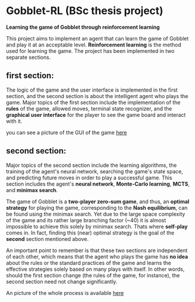 Gobblet-RL (BSc thesis project)
===========
**Learning the game of Gobblet through reinforcement learning**

This project aims to implement an agent that can learn the game of Gobblet and play it at an acceptable level.
**Reinforcement learning** is the method used for learning the game. The project has been implemented in two separate sections.

first section:
-----------------------
The logic of the game and the user interface is implemented in the first section, and the second section is about the intelligent agent who plays the game. Major topics of the first section include the implementation of the **rules** of the game, allowed moves, terminal state recognizer, and the **graphical user interface** for the player to see the game board and interact with it.

you can see a picture of the GUI of the game [here](https://raw.githubusercontent.com/srmt99/Gobblet-RL/main/REPORTS/GUI.PNG)

second section:
-----------------------
Major topics of the second section include the learning algorithms, the training of the agent's neural network, searching the game's state space, and predicting future moves in order to play a successful game. This section includes the agent's **neural network**, **Monte-Carlo learning**, **MCTS**, and **minimax search**.

The game of Gobblet is a **two-player zero-sum game**, and thus, an **optimal strategy** for playing the game, corresponding to the **Nash equilibrium**, can be found using the minimax search. Yet due to the large space complexity of the game and its rather large branching factor (~40) it is almost impossible to achieve this solely by minimax search. Thats where **self-play** comes in. In fact, finding this (near) optimal strategy is the goal of the **second** section mentioned above.

An important point to remember is that these two sections are independent of each other, which means that the agent who plays the game has **no idea** about the rules or the standard practices of the game and learns the effective strategies solely based on many plays with itself. In other words, should the first section change (the rules of the game, for instance), the second section need not change significantly.

An picture of the whole process is available [here](https://raw.githubusercontent.com/srmt99/srmt99.github.io/main/data/RL_gobblet.jpg)


